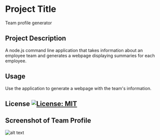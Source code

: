 # Project Title
Team profile generator

## Project Description
A node.js command line application that takes information about an employee team and generates a webpage displaying summaries for each employee. 

## Usage
Use the application to generate a webpage with the team's information.

## License [![License: MIT](https://img.shields.io/badge/License-MIT-yellow.svg)](https://opensource.org/licenses/MIT) 

## Screenshot of Team Profile
  
![alt text](asset/Teamprofile.PNG)
